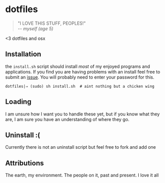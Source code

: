 dotfiles
========
> "I LOVE THIS STUFF, PEOPLES!"  
>           *-- myself (age 5)*

<3 dotfiles and osx

Installation
------------
the `install.sh` script should install *most* of my enjoyed programs and
applications. If you find you are having problems with an install feel free
to submit an [issue](https://github.com/skj3gg/dotfiles/issues). You will
probably need to enter your password for this.
```
dotfiles|⇒ (sudo) sh install.sh  # aint nothing but a chicken wing
```

Loading
-------
I am unsure how I want you to handle these yet, but if you know what they
are, I am sure you have an understanding of where they go.

Uninstall :(
------------
Currently there is not an uninstall script but feel free to fork and add one

Attributions
------------
The earth, my environment. The people on it, past and present. I love it all

